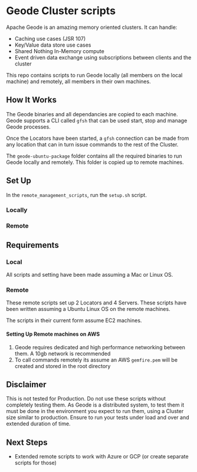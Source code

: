 # Geode Cluster scripts

Apache Geode is an amazing memory oriented clusters. It can handle:

- Caching use cases (JSR 107)
- Key/Value data store use cases
- Shared Nothing In-Memory compute
- Event driven data exchange using subscriptions between clients and the cluster

This repo contains scripts to run Geode locally (all members on the local machine) and remotely, all members
in their own machines.

## How It Works

The Geode binaries and all dependancies are copied to each machine. Geode supports a CLI called `gfsh` that can be used start, stop and manage Geode processes.

Once the Locators have been started, a `gfsh` connection can be made from any location that can in turn issue commands to the rest of the Cluster.

The `geode-ubuntu-package` folder contains all the required binaries to run Geode locally and remotely. This folder is copied up to remote machines.

## Set Up

In the `remote_management_scripts`, run the `setup.sh` script.

### Locally

### Remote



## Requirements

### Local

All scripts and setting have been made assuming a Mac or Linux OS.

### Remote

These remote scripts set up 2 Locators and 4 Servers. These scripts have been written assuming
a Ubuntu Linux OS on the remote machines.

The scripts in their current form assume EC2 machines.

#### Setting Up Remote machines on AWS

1. Geode requires dedicated and high performance networking between them. A 10gb network is recommended
2. To call commands remotely its assume an AWS `gemfire.pem` will be created and stored in the root directory

## Disclaimer

This is not tested for Production. Do not use these scripts without completely testing them. As Geode is a distributed system, to test them it must be done in the environment you expect to run them, using a Cluster size similar to production. Ensure to run your tests under load and over and extended duration of time.


## Next Steps

- Extended remote scripts to work with Azure or GCP (or create separate scripts for those)
